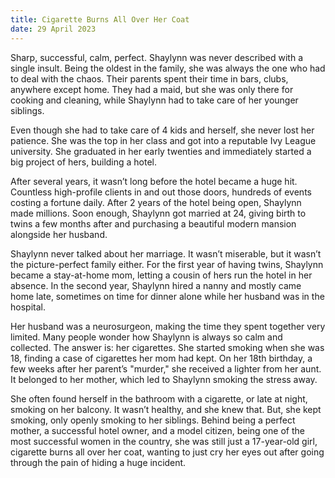 ```yaml
---
title: Cigarette Burns All Over Her Coat
date: 29 April 2023
---
```


Sharp, successful, calm, perfect. Shaylynn was never described with a single insult. Being the oldest in the family, she was always the one who had to deal with the chaos. Their parents spent their time in bars, clubs, anywhere except home. They had a maid, but she was only there for cooking and cleaning, while Shaylynn had to take care of her younger siblings.

Even though she had to take care of 4 kids and herself, she never lost her patience. She was the top in her class and got into a reputable Ivy League university. She graduated in her early twenties and immediately started a big project of hers, building a hotel.

After several years, it wasn’t long before the hotel became a huge hit. Countless high-profile clients in and out those doors, hundreds of events costing a fortune daily. After 2 years of the hotel being open, Shaylynn made millions. Soon enough, Shaylynn got married at 24, giving birth to twins a few months after and purchasing a beautiful modern mansion alongside her husband.

Shaylynn never talked about her marriage. It wasn’t miserable, but it wasn’t the picture-perfect family either. For the first year of having twins, Shaylynn became a stay-at-home mom, letting a cousin of hers run the hotel in her absence. In the second year, Shaylynn hired a nanny and mostly came home late, sometimes on time for dinner alone while her husband was in the hospital.

Her husband was a neurosurgeon, making the time they spent together very limited. Many people wonder how Shaylynn is always so calm and collected. The answer is: her cigarettes. She started smoking when she was 18, finding a case of cigarettes her mom had kept. On her 18th birthday, a few weeks after her parent’s "murder," she received a lighter from her aunt. It belonged to her mother, which led to Shaylynn smoking the stress away.

She often found herself in the bathroom with a cigarette, or late at night, smoking on her balcony. It wasn’t healthy, and she knew that. But, she kept smoking, only openly smoking to her siblings. Behind being a perfect mother, a successful hotel owner, and a model citizen, being one of the most successful women in the country, she was still just a 17-year-old girl, cigarette burns all over her coat, wanting to just cry her eyes out after going through the pain of hiding a huge incident.
